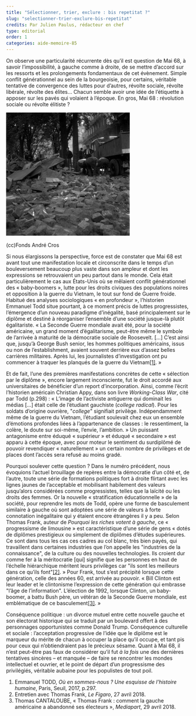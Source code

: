 ```yaml
---
title: "Sélectionner, trier, exclure : bis repetitat ?"
slug: "selectionner-trier-exclure-bis-repetitat"
credits: Par Julien Paulus, rédacteur en chef
type: editorial
order: 1
categories: aide-memoire-85
---
```


<span class="chapeau">On observe une particularité récurrente dès qu’il est question de Mai 68, à savoir l’impossibilité, à gauche comme à droite, de se mettre d’accord sur les ressorts et les prolongements fondamentaux de cet évènement. Simple conflit générationnel au sein de la bourgeoisie, pour certains, véritable tentative de convergence des luttes pour d’autres, révolte sociale, révolte libérale, révolte des élites… Chacun semble avoir une idée de l’étiquette à apposer sur les pavés qui volaient à l’époque. En gros, Mai 68&nbsp;: révolution sociale ou révolte élitiste&nbsp;?</span>

![(cc)Fonds André Cros](/assets/uploads/11-12.06.68_Mai_68._Nuit_demeutes._Manif._Barricades.Degats_1968_-_53Fi1028.jpg)

<span class="img-copyright">(cc)Fonds André Cros</span>

Si nous élargissons la perspective, force est de constater que Mai 68 est avant tout une manifestation locale et circonscrite dans le temps d’un bouleversement beaucoup plus vaste dans son ampleur et dont les expressions se retrouvaient un peu partout dans le monde. Cela était particulièrement le cas aux États-Unis où se mêlaient conflit générationnel des « baby-boomers », lutte pour les droits civiques des populations noires et opposition à la guerre du Vietnam, le tout sur fond de Guerre froide. Habitué des analyses sociologiques « en profondeur », l’historien Emmanuel Todd situe pourtant, à ce moment précis de luttes progressistes, l’émergence d’un nouveau paradigme d’inégalité, basé principalement sur le diplôme et destiné à réorganiser l’ensemble d’une société jusque-là plutôt égalitariste. « La Seconde Guerre mondiale avait été, pour la société américaine, un grand moment d’égalitarisme, peut-être même le symbole de l’arrivée à maturité de la démocratie sociale de Roosevelt. […] C’est ainsi que, jusqu’à George Bush senior, les hommes politiques américains, issus ou non de l’establishment, avaient souvent derrière eux d’assez belles carrières militaires. Après lui, les journalistes d’investigation ont pu commencer à traquer les planqués de la guerre du Vietnam[[1]](#footnote-1). »

Et de fait, l’une des premières manifestations concrètes de cette « sélection par le diplôme », encore largement inconsciente, fut le droit accordé aux universitaires de bénéficier d’un report d’incorporation. Ainsi, comme l’écrit l’historien américain Christian Appy, dans son livre _Working-Class War_, cité par Todd (p.298)&nbsp;: « L’image de l’activiste antiguerre qui dominait les médias […] était celle de l’étudiant gauchiste (_college radical_). Pour les soldats d’origine ouvrière, "_college_" signifiait privilège. Indépendamment même de la guerre du Vietnam, l’étudiant soulevait chez eux un ensemble d’émotions profondes liées à l’appartenance de classes&nbsp;: le ressentiment, la colère, le doute sur soi-même, l’envie, l’ambition. » Un puissant antagonisme entre éduqué « supérieur » et éduqué « secondaire » est apparu à cette époque, avec pour moteur le sentiment du surdiplômé de pouvoir revendiquer « naturellement » un certain nombre de privilèges et de places dont l’accès sera refusé au moins gradé.

Pourquoi soulever cette question&nbsp;? Dans le numéro précédent, nous évoquions l’actuel brouillage de repères entre la démocratie d’un côté et, de l’autre, toute une série de formations politiques fort à droite flirtant avec les lignes jaunes de l’acceptable et mobilisant habilement des valeurs jusqu’alors considérées comme progressistes, telles que la laïcité ou les droits des femmes. Or la nouvelle « stratification éducationnelle » de la société, pour reprendre les mots de Todd, opère une forme de basculement similaire à gauche où sont adoptées une série de valeurs à forte connotation inégalitaire qui y étaient encore étrangères il y a peu. Selon Thomas Frank, auteur de _Pourquoi les riches votent à gauche_, ce « progressisme de limousine » est caractéristique d’une série de gens « dotés de diplômes prestigieux ou simplement de diplômes d’études supérieures. Ce sont dans tous les cas ces cadres au col blanc, très bien payés, qui travaillent dans certaines industries que l’on appelle les "industries de la connaissance", de la culture ou des nouvelles technologies. Ils croient dur comme fer à la méritocratie [qui] signifie que les personnes en haut de l’échelle hiérarchique méritent leurs privilèges car "ils sont les meilleurs dans ce qu’ils font"[[2]](#footnote-2). » Pour Frank, tout s’est précipité lorsque cette génération, celle des années 60, est arrivée au pouvoir. « Bill Clinton est leur leader et le clintonisme l’expression de cette génération qui embrasse "l’âge de l’information". L’élection de 1992, lorsque Clinton, un baby-boomer, a battu Bush père, un vétéran de la Seconde Guerre mondiale, est emblématique de ce basculement[[3]](#footnote-3). »

Conséquence politique&nbsp;: un divorce mutuel entre cette nouvelle gauche et son électorat historique qui se traduit par un boulevard offert à des personnages opportunistes comme Donald Trump. Conséquence culturelle et sociale&nbsp;: l’acceptation progressive de l’idée que le diplôme est le marqueur du mérite de chacun à occuper la place qu’il occupe, et tant pis pour ceux qui n’obtiendraient pas le précieux sésame. Quant à Mai 68, il n’est peut-être pas faux de considérer qu’il fut _à la fois_ une des dernières tentatives sincères – et manquée – de faire se rencontrer les mondes intellectuel et ouvrier, et le point de départ d’un progressisme des privilégiés, véritable aubaine pour les populistes de tout poil.

1. Emmanuel TODD, _Où en sommes-nous&nbsp;? Une esquisse de l’histoire humaine_, Paris, Seuil, 2017, p.297.
2. Entretien avec Thomas Frank, _Le Figaro_, 27 avril 2018.
3. Thomas CANTALOUBE, « Thomas Frank&nbsp;: comment la gauche américaine a abandonné ses électeurs », _Mediapart_, 29 avril 2018.